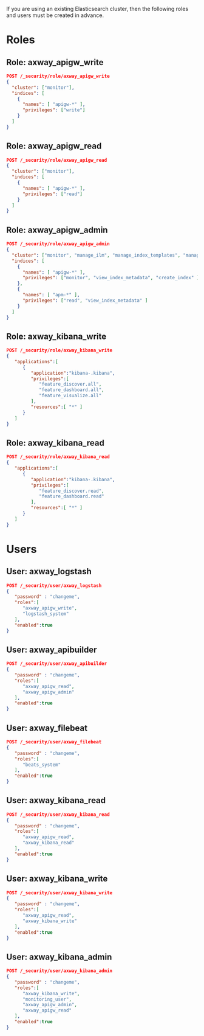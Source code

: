 If you are using an existing Elasticsearch cluster, then the following roles and users must be created in advance.

# Roles

## Role: axway_apigw_write

```json
POST /_security/role/axway_apigw_write
{
  "cluster": ["monitor"],
  "indices": [
    {
      "names": [ "apigw-*" ],
      "privileges": ["write"]
    }
  ]
}
```

## Role: axway_apigw_read

```json
POST /_security/role/axway_apigw_read
{
  "cluster": ["monitor"],
  "indices": [
    {
      "names": [ "apigw-*" ],
      "privileges": ["read"]
    }
  ]
}
```

## Role: axway_apigw_admin

```json
POST /_security/role/axway_apigw_admin
{
  "cluster": ["monitor", "manage_ilm", "manage_index_templates", "manage_transform" ],
  "indices": [
    {
      "names": [ "apigw-*" ],
      "privileges": ["monitor", "view_index_metadata", "create_index" ]
    },
    {
      "names": [ "apm-*" ],
      "privileges": ["read", "view_index_metadata" ]
    }
  ]
}
```

## Role: axway_kibana_write

```json
POST /_security/role/axway_kibana_write
{
   "applications":[
      {
         "application":"kibana-.kibana",
         "privileges":[
            "feature_discover.all",
            "feature_dashboard.all",
            "feature_visualize.all"
         ],
         "resources":[ "*" ]
      }
   ]
}
```

## Role: axway_kibana_read

```json
POST /_security/role/axway_kibana_read
{
   "applications":[
      {
         "application":"kibana-.kibana",
         "privileges":[
            "feature_discover.read",
            "feature_dashboard.read"
         ],
         "resources":[ "*" ]
      }
   ]
}
```

# Users

## User: axway_logstash

```json
POST /_security/user/axway_logstash
{
   "password" : "changeme",
   "roles":[
      "axway_apigw_write",
      "logstash_system"
   ],
   "enabled":true
}
```

## User: axway_apibuilder

```json
POST /_security/user/axway_apibuilder
{
   "password" : "changeme",
   "roles":[
      "axway_apigw_read",
      "axway_apigw_admin"
   ],
   "enabled":true
}
```

## User: axway_filebeat

```json
POST /_security/user/axway_filebeat
{
   "password" : "changeme",
   "roles":[
      "beats_system"
   ],
   "enabled":true
}
```

## User: axway_kibana_read

```json
POST /_security/user/axway_kibana_read
{
   "password" : "changeme",
   "roles":[
      "axway_apigw_read",
      "axway_kibana_read"
   ],
   "enabled":true
}
```

## User: axway_kibana_write

```json
POST /_security/user/axway_kibana_write
{
   "password" : "changeme",
   "roles":[
      "axway_apigw_read",
      "axway_kibana_write"
   ],
   "enabled":true
}
```

## User: axway_kibana_admin

```json
POST /_security/user/axway_kibana_admin
{
   "password" : "changeme",
   "roles":[
      "axway_kibana_write",
      "monitoring_user",
      "axway_apigw_admin",
      "axway_apigw_read"
   ],
   "enabled":true
}
```